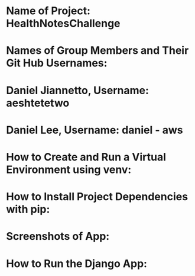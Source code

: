 # Name of Project: HealthNotesChallenge
#
# Names of Group Members and Their Git Hub Usernames:
#
# Daniel Jiannetto, Username: aeshtetetwo
# Daniel Lee, Username: daniel - aws                          
#
# How to Create and Run a Virtual Environment using venv:
#
# How to Install Project Dependencies with pip:
#
# Screenshots of App:
# 
# How to Run the Django App:
#
#